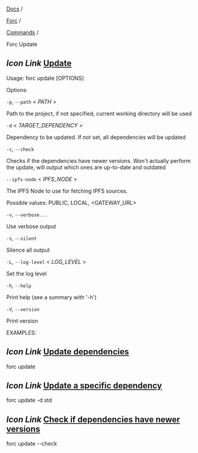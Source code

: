 [Docs](https://docs.fuel.network/) /

[Forc](https://docs.fuel.network/docs/forc/) /

[Commands](https://docs.fuel.network/docs/forc/commands/) /

Forc Update

## _Icon Link_ [Update](https://docs.fuel.network/docs/forc/commands/forc_update/\#forc-update)

Usage: forc update \[OPTIONS\]

Options:

`-p`, `--path` < _PATH_ \>

Path to the project, if not specified, current working directory will be used

`-d` < _TARGET\_DEPENDENCY_ \>

Dependency to be updated. If not set, all dependencies will be updated

`-c`, `--check`

Checks if the dependencies have newer versions. Won't actually perform the update, will output which ones are up-to-date and outdated

`--ipfs-node` < _IPFS\_NODE_ \>

The IPFS Node to use for fetching IPFS sources.

Possible values: PUBLIC, LOCAL, <GATEWAY\_URL>

`-v`, `--verbose...`

Use verbose output

`-s`, `--silent`

Silence all output

`-L`, `--log-level` < _LOG\_LEVEL_ \>

Set the log level

`-h`, `--help`

Print help (see a summary with '-h')

`-V`, `--version`

Print version

EXAMPLES:

## _Icon Link_ [Update dependencies](https://docs.fuel.network/docs/forc/commands/forc_update/\#forc-update)

forc update

## _Icon Link_ [Update a specific dependency](https://docs.fuel.network/docs/forc/commands/forc_update/\#forc-update)

forc update -d std

## _Icon Link_ [Check if dependencies have newer versions](https://docs.fuel.network/docs/forc/commands/forc_update/\#forc-update)

forc update --check